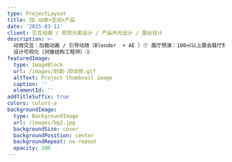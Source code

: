 ```yaml
---
type: ProjectLayout
title: 3D 动效×空间×产品
date: '2025-03-11'
client: 交互动画 / 视觉元素设计 / 产品外光设计 / 展台设计
description: >-
  动效交互：加载动画 / 引导动效（Blender  + AE ）① 展厅预演：100㎡以上展会展厅预设效果设计（对接展会设计搭建方）② 产品外观：硬件 ID
  设计可视化（对接结构工程师）③ 
featuredImage:
  type: ImageBlock
  url: /images/封面-3D动效.gif
  altText: Project thumbnail image
  caption: ''
  elementId: ''
addTitleSuffix: true
colors: colors-a
backgroundImage:
  type: BackgroundImage
  url: /images/bg2.jpg
  backgroundSize: cover
  backgroundPosition: center
  backgroundRepeat: no-repeat
  opacity: 100
---
```

